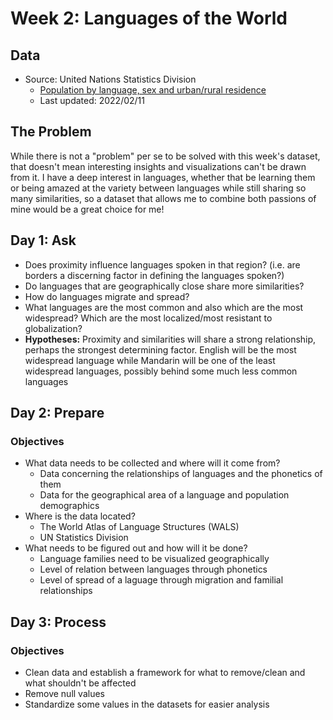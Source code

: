 # Week 2: Languages of the World
## Data
* Source: United Nations Statistics Division
  - [Population by language, sex and urban/rural residence](https://data.un.org/Data.aspx?q=language&d=POP&f=tableCode%3a27#POP)
  - Last updated: 2022/02/11
## The Problem
While there is not a "problem" per se to be solved with this week's dataset, that doesn't mean interesting insights and visualizations can't be drawn from it. I have a deep interest in languages, whether that be learning them or being amazed at the variety between languages while still sharing so many similarities, so a dataset that allows me to combine both passions of mine would be a great choice for me!  

## Day 1: Ask
* Does proximity influence languages spoken in that region? (i.e. are borders a discerning factor in defining the languages spoken?)
* Do languages that are geographically close share more similarities?
* How do languages migrate and spread?
* What languages are the most common and also which are the most widespread? Which are the most localized/most resistant to globalization?
* **Hypotheses:** Proximity and similarities will share a strong relationship, perhaps the strongest determining factor. English will be the most widespread language while Mandarin will be one of the least widespread languages, possibly behind some much less common languages

## Day 2: Prepare
### Objectives
* What data needs to be collected and where will it come from?
  - Data concerning the relationships of languages and the phonetics of them
  - Data for the geographical area of a language and population demographics
* Where is the data located?
  - The World Atlas of Language Structures (WALS)
  - UN Statistics Division
* What needs to be figured out and how will it be done?
  - Language families need to be visualized geographically
  - Level of relation between languages through phonetics
  - Level of spread of a laguage through migration and familial relationships

## Day 3: Process
### Objectives 
* Clean data and establish a framework for what to remove/clean and what shouldn't be affected
* Remove null values
* Standardize some values in the datasets for easier analysis
